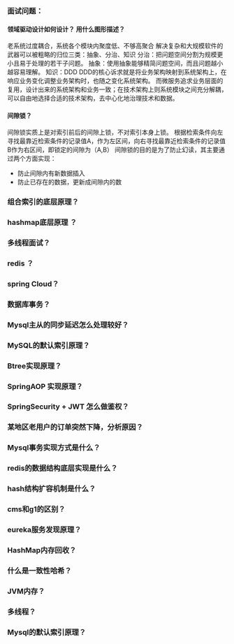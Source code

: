 ### 面试问题：

#### 领域驱动设计如何设计？ 用什么图形描述？
老系统过度耦合，系统各个模块内聚度低、不够高聚合
解决复杂和大规模软件的武器可以被粗略的归位三类：抽象、分治、知识
分治：把问题空间分割为规模更小且易于处理的若干子问题。
抽象：使用抽象能够精简问题空间，而且问题越小越容易理解。
知识：DDD
DDD的核心诉求就是将业务架构映射到系统架构上，在响应业务变化调整业务架构时，也随之变化系统架构。
而微服务追求业务层面的复用，设计出来的系统架构和业务一致；在技术架构上则系统模块之间充分解耦，
可以自由地选择合适的技术架构，去中心化地治理技术和数据。

#### 间隙锁？
间隙锁实质上是对索引前后的间隙上锁，不对索引本身上锁。
根据检索条件向左寻找最靠近检索条件的记录值A，作为左区间，向右寻找最靠近检索条件的记录值B作为右区间，即锁定的间隙为（A,B）
间隙锁的目的是为了防止幻读，其主要通过两个方面实现：
- 防止间隙内有新数据插入
- 防止已存在的数据，更新成间隙内的数



### 组合索引的底层原理？

### hashmap底层原理 ？

### 多线程面试？

### redis ？

### spring Cloud？

### 数据库事务？

### Mysql主从的同步延迟怎么处理较好？

### MySQL的默认索引原理？

### Btree实现原理？

### SpringAOP 实现原理？

### SpringSecurity + JWT 怎么做鉴权？ 

### 某地区老用户的订单突然下降，分析原因？

### Mysql事务实现方式是什么？

### redis的数据结构底层实现是什么？

### hash结构扩容机制是什么？

### cms和g1的区别？

### eureka服务发现原理？

### HashMap内存回收？

### 什么是一致性哈希？

### JVM内存？

### 多线程？

### Mysql的默认索引原理？

